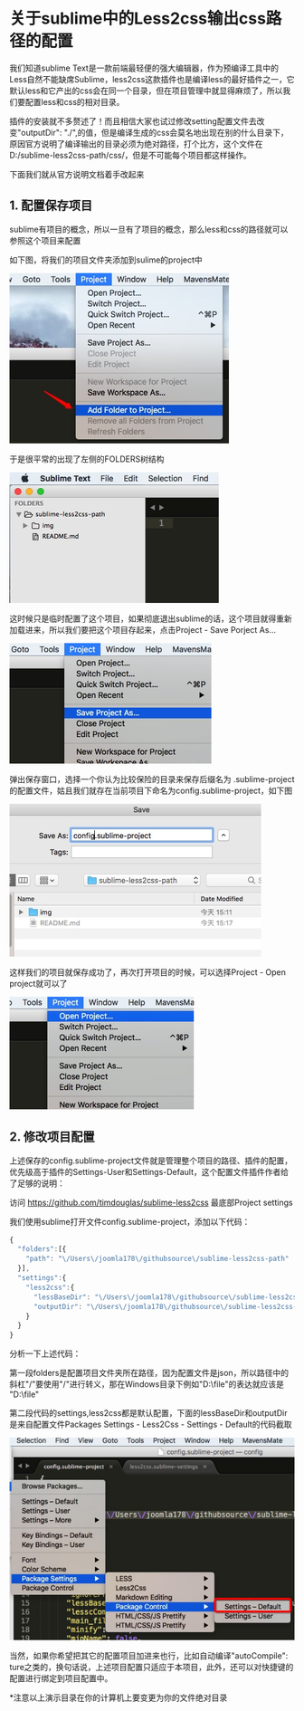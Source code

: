 关于sublime中的Less2css输出css路径的配置
===

我们知道sublime Text是一款前端最轻便的强大编辑器，作为预编译工具中的Less自然不能缺席Sublime，less2css这款插件也是编译less的最好插件之一，它默认less和它产出的css会在同一个目录，但在项目管理中就显得麻烦了，所以我们要配置less和css的相对目录。

插件的安装就不多赘述了！而且相信大家也试过修改setting配置文件去改变"outputDir": "./",的值，但是编译生成的css会莫名地出现在别的什么目录下，原因官方说明了编译输出的目录必须为绝对路径，打个比方，这个文件在 D:/sublime-less2css-path/css/，但是不可能每个项目都这样操作。

下面我们就从官方说明文档着手改起来

## 1. 配置保存项目

sublime有项目的概念，所以一旦有了项目的概念，那么less和css的路径就可以参照这个项目来配置

如下图，将我们的项目文件夹添加到sulime的project中

![screen-shot-add-to-project](img/screen-shot-add-to-project.png)

于是很平常的出现了左侧的FOLDERS树结构

![screen-shot-project](img/screen-shot-project.png)

这时候只是临时配置了这个项目，如果彻底退出sublime的话，这个项目就得重新加载进来，所以我们要把这个项目存起来，点击Project - Save Porject As...

![img/screen-shot-save-project](img/screen-shot-save-project.png)

弹出保存窗口，选择一个你认为比较保险的目录来保存后缀名为 .sublime-project的配置文件，姑且我们就存在当前项目下命名为config.sublime-project，如下图

![img/screen-shot-save-path](img/screen-shot-save-path.png)

这样我们的项目就保存成功了，再次打开项目的时候，可以选择Project - Open project就可以了

![img/screen-shot-open-project](img/screen-shot-open-project.png)

## 2. 修改项目配置

上述保存的config.sublime-project文件就是管理整个项目的路径、插件的配置，优先级高于插件的Settings-User和Settings-Default，这个配置文件插件作者给了足够的说明：

访问 https://github.com/timdouglas/sublime-less2css 最底部Project settings

我们使用sublime打开文件config.sublime-project，添加以下代码：

```javascript
{
  "folders":[{
    "path": "\/Users\/joomla178\/githubsource\/sublime-less2css-path"
  }],
  "settings":{
    "less2css":{
      "lessBaseDir": "\/Users\/joomla178\/githubsource\/sublime-less2css-path\/less",
      "outputDir": "\/Users\/joomla178\/githubsource\/sublime-less2css-path\/css",
    }
  }
}
```

分析一下上述代码：

第一段folders是配置项目文件夹所在路径，因为配置文件是json，所以路径中的斜杠"/"要使用"\/"进行转义，那在Windows目录下例如"D:\file"的表达就应该是 "D:\\file"

第二段代码的settings,less2css都是默认配置，下面的lessBaseDir和outputDir是来自配置文件Packages Settings - Less2Css - Settings - Default的代码截取

![img/screen-shot-open-project](img/screen-shot-settings-default.png)

当然，如果你希望把其它的配置项目加进来也行，比如自动编译"autoCompile": ture之类的，换句话说，上述项目配置只适应于本项目，此外，还可以对快捷键的配置进行绑定到项目配置中。

*注意以上演示目录在你的计算机上要变更为你的文件绝对目录
